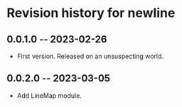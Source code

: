 # Revision history for newline

## 0.0.1.0 -- 2023-02-26

* First version. Released on an unsuspecting world.

## 0.0.2.0 -- 2023-03-05

* Add LineMap module.
